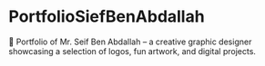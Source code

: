 # PortfolioSiefBenAbdallah
🎨 Portfolio of Mr. Seif Ben Abdallah – a creative graphic designer showcasing a selection of logos, fun artwork, and digital projects.
